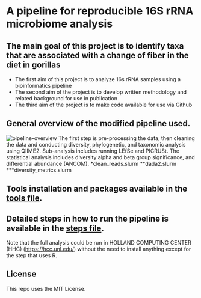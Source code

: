 # A pipeline for reproducible 16S rRNA microbiome analysis

## The main goal of this project is to identify taxa that are associated with a change of fiber in the diet in gorillas
- The first aim of this project is to analyze 16s rRNA samples using a bioinformatics pipeline
- The second aim of the project is to develop written methodology and related background for use in publication 
- The third aim of the project is to make code available for use via Github


## General overview of the modified pipeline used.
![pipeline-overview](https://github.com/zalsafwani/thesis/blob/621d1302af242417919a21142b0ac8aa846ecc04/Microbiome%20Analysis%20Pipeline.png)
The first step is pre-processing the data, then cleaning the data and conducting diversity, phylogenetic, and taxonomic analysis using QIIME2. Sub-analysis includes running  LEfSe and PICRUSt. The statistical analysis includes diversity alpha and beta group significance, and differential abundance (ANCOM). 
*clean_reads.slurm **dada2.slurm ***diversity_metrics.slurm

## Tools installation and packages available in the [tools file](https://github.com/ereisher/Capstone/blob/main/tools.md).



## Detailed steps in how to run the pipeline is available in the [steps file](https://github.com/ereisher/Capstone/blob/main/steps.md).
Note that the full analysis could be run in HOLLAND COMPUTING CENTER (HHC) (https://hcc.unl.edu/) without the need to install anything except for the step that uses R.

## License
This repo uses the MIT License.
